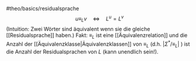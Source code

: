 #theo/basics/residualsprache
$$\begin{equation*}
u \equiv_L v \quad \Leftrightarrow \quad L^u=L^v
\end{equation*}$$
(Intuition: Zwei Wörter sind äquivalent wenn sie die gleiche [[Residualsprache]] haben.)
Fakt: $\equiv_L$ ist eine [[Äquivalenzrelation]] und die Anzahl der [[Äquivalenzklasse|Äquivalenzklassen]] von $\equiv_L$ (d.h. $\left|\Sigma^* / \equiv_L\right|$ ) ist die Anzahl der Residualsprachen von $L$ (kann unendlich sein!).

